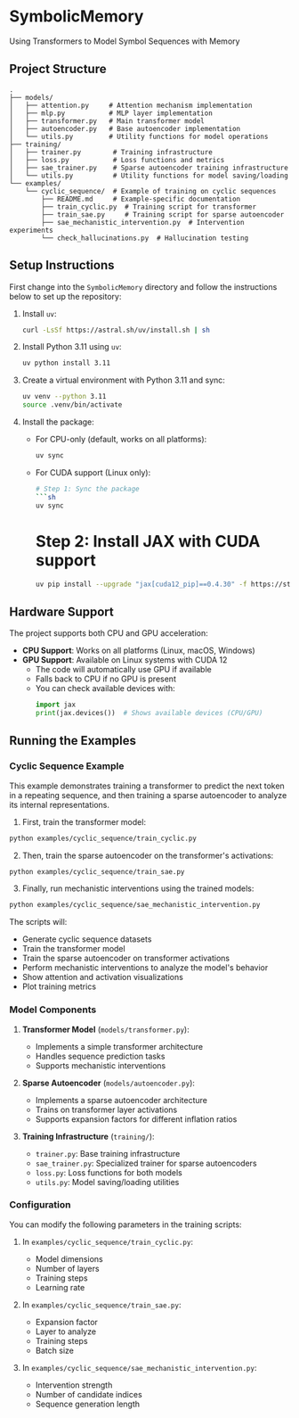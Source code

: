 # SymbolicMemory
Using Transformers to Model Symbol Sequences with Memory

## Project Structure

```
.
├── models/
│   ├── attention.py     # Attention mechanism implementation
│   ├── mlp.py           # MLP layer implementation
│   ├── transformer.py   # Main transformer model
│   ├── autoencoder.py   # Base autoencoder implementation
│   └── utils.py         # Utility functions for model operations
├── training/
│   ├── trainer.py        # Training infrastructure
│   ├── loss.py           # Loss functions and metrics
│   ├── sae_trainer.py    # Sparse autoencoder training infrastructure
│   └── utils.py          # Utility functions for model saving/loading
└── examples/
    └── cyclic_sequence/  # Example of training on cyclic sequences
        ├── README.md     # Example-specific documentation
        ├── train_cyclic.py  # Training script for transformer
        ├── train_sae.py     # Training script for sparse autoencoder
        ├── sae_mechanistic_intervention.py  # Intervention experiments
        └── check_hallucinations.py  # Hallucination testing
```

## Setup Instructions

First change into the `SymbolicMemory` directory and follow the instructions below to set up the repository:

1. Install `uv`:
    ```sh
    curl -LsSf https://astral.sh/uv/install.sh | sh
    ```

2. Install Python 3.11 using `uv`:
    ```sh
    uv python install 3.11
    ```

3. Create a virtual environment with Python 3.11 and sync:
    ```sh
    uv venv --python 3.11
    source .venv/bin/activate
    ```

4. Install the package:
   - For CPU-only (default, works on all platforms):
     ```sh
     uv sync
     ```
   - For CUDA support (Linux only):
     ```sh
     # Step 1: Sync the package
     ```sh
     uv sync 
     ```
     # Step 2: Install JAX with CUDA support
     ```sh
     uv pip install --upgrade "jax[cuda12_pip]==0.4.30" -f https://storage.googleapis.com/jax-releases/jax_cuda_releases.html
     ```

## Hardware Support

The project supports both CPU and GPU acceleration:

- **CPU Support**: Works on all platforms (Linux, macOS, Windows)
- **GPU Support**: Available on Linux systems with CUDA 12
  - The code will automatically use GPU if available
  - Falls back to CPU if no GPU is present
  - You can check available devices with:
    ```python
    import jax
    print(jax.devices())  # Shows available devices (CPU/GPU)
    ```

## Running the Examples

### Cyclic Sequence Example

This example demonstrates training a transformer to predict the next token in a repeating sequence, and then training a sparse autoencoder to analyze its internal representations.

1. First, train the transformer model:
```bash
python examples/cyclic_sequence/train_cyclic.py
```

2. Then, train the sparse autoencoder on the transformer's activations:
```bash
python examples/cyclic_sequence/train_sae.py
```

3. Finally, run mechanistic interventions using the trained models:
```bash
python examples/cyclic_sequence/sae_mechanistic_intervention.py
```

The scripts will:
- Generate cyclic sequence datasets
- Train the transformer model
- Train the sparse autoencoder on transformer activations
- Perform mechanistic interventions to analyze the model's behavior
- Show attention and activation visualizations
- Plot training metrics

### Model Components

1. **Transformer Model** (`models/transformer.py`):
   - Implements a simple transformer architecture
   - Handles sequence prediction tasks
   - Supports mechanistic interventions

2. **Sparse Autoencoder** (`models/autoencoder.py`):
   - Implements a sparse autoencoder architecture
   - Trains on transformer layer activations
   - Supports expansion factors for different inflation ratios

3. **Training Infrastructure** (`training/`):
   - `trainer.py`: Base training infrastructure
   - `sae_trainer.py`: Specialized trainer for sparse autoencoders
   - `loss.py`: Loss functions for both models
   - `utils.py`: Model saving/loading utilities

### Configuration

You can modify the following parameters in the training scripts:

1. In `examples/cyclic_sequence/train_cyclic.py`:
   - Model dimensions
   - Number of layers
   - Training steps
   - Learning rate

2. In `examples/cyclic_sequence/train_sae.py`:
   - Expansion factor
   - Layer to analyze
   - Training steps
   - Batch size

3. In `examples/cyclic_sequence/sae_mechanistic_intervention.py`:
   - Intervention strength
   - Number of candidate indices
   - Sequence generation length
